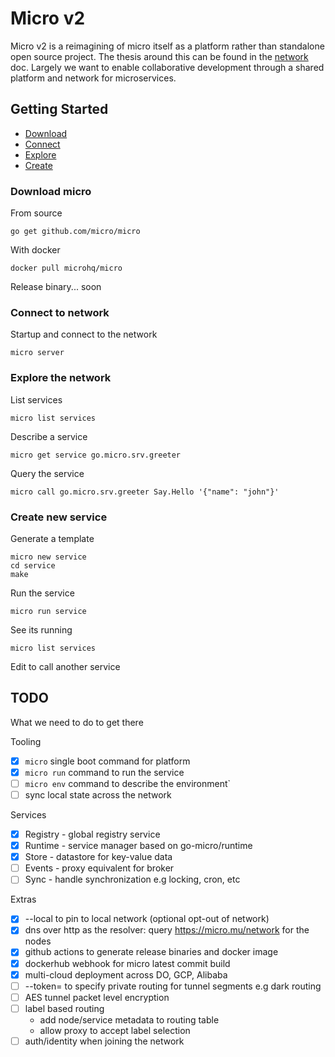 # Micro v2

Micro v2 is a reimagining of micro itself as a platform rather than standalone open source project. 
The thesis around this can be found in the [network](https://github.com/micro/development/blob/master/network.md) doc. 
Largely we want to enable collaborative development through a shared platform and network for microservices.

## Getting Started

- [Download](#download-micro)
- [Connect](#connect-to-network)
- [Explore](#explore-the-network)
- [Create](#create-new-service)

### Download micro

From source

```
go get github.com/micro/micro
```

With docker

```
docker pull microhq/micro
```

Release binary... soon

### Connect to network

Startup and connect to the network

```
micro server
```

### Explore the network

List services

```
micro list services
```

Describe a service

```
micro get service go.micro.srv.greeter
```

Query the service

```
micro call go.micro.srv.greeter Say.Hello '{"name": "john"}'
```

### Create new service

Generate a template

```
micro new service
cd service
make
```

Run the service

```
micro run service
```

See its running

```
micro list services
```

Edit to call another service

## TODO

What we need to do to get there

Tooling

- [x] `micro` single boot command for platform
- [x] `micro run` command to run the service
- [ ] `micro env` command to describe the environment`
- [ ] sync local state across the network

Services

- [x] Registry - global registry service
- [x] Runtime - service manager based on go-micro/runtime
- [x] Store - datastore for key-value data
- [ ] Events - proxy equivalent for broker
- [ ] Sync - handle synchronization e.g locking, cron, etc

Extras

- [x] --local to pin to local network (optional opt-out of network)
- [x] dns over http as the resolver: query https://micro.mu/network for the nodes
- [x] github actions to generate release binaries and docker image
- [x] dockerhub webhook for micro latest commit build
- [x] multi-cloud deployment across DO, GCP, Alibaba
- [ ] --token= to specify private routing for tunnel segments e.g dark routing
- [ ] AES tunnel packet level encryption
- [ ] label based routing
  * add node/service metadata to routing table
  * allow proxy to accept label selection
- [ ] auth/identity when joining the network
